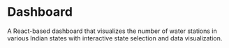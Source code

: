 # Dashboard
A React-based dashboard that visualizes the number of water stations in various Indian states with interactive state selection and data visualization.
